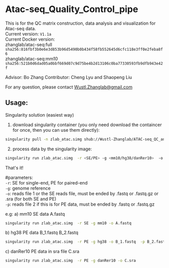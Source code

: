 # Atac-seq_Quality_Control_pipe
This is for the QC matrix construction, data analysis and visualization for Atac-seq data.  
Current version: `V1.1a`  
Current Docker version:   
zhanglab/atac-seq:full `sha256:816fbf3b0e6e3d853b96d5490b0b434f58fb552645d6cfc118e3ff0e2feba8f6`  
zhanglab/atac-seq:mm10 `sha256:521b0d6dad05a0bbf669d07c9d75be4b2d13106c0ba77330593fb9dfb943e42f`  

Advisor: Bo Zhang 
Contributor: Cheng Lyu and Shaopeng Liu  

For any question, please contact Wustl.Zhanglab@gmail.com  


## Usage:  
Singularity solution (easiest way)  
1. download singularity container (you only need download the containcer for once, then you can use them directly):  
```bash
singularity pull -n zlab_atac.simg shub://Wustl-Zhanglab/ATAC-seq_QC_analysis:mm10  
```

2. process data by the singularity image:  
```bash
singularity run zlab_atac.simg  -r <SE/PE> -g <mm10/hg38/danRer10>  -o <read_file1>  -p <read_file2>  
```

That's it!

#parameters:  
`-r`: SE for single-end, PE for paired-end  
`-g`: genome reference  
`-o`: reads file 1 or the SE reads file, must be ended by .fastq or .fastq.gz or .sra (for both SE and PE)  
`-p`: reads file 2 if this is for PE data, must be ended by .fastq or .fastq.gz  

e.g:
a) mm10 SE data A.fastq  
```bash
singularity run zlab_atac.simg  -r SE -g mm10 -o A.fastq  
```
b) hg38 PE data B_1.fastq B_2.fastq  
```bash
singularity run zlab_atac.simg  -r PE -g hg38 -o B_1.fastq  -p B_2.fastq  
```
c) danRer10 PE data in sra file C.sra  
```bash
singularity run zlab_atac.simg  -r PE -g danRer10 -o C.sra  
```




